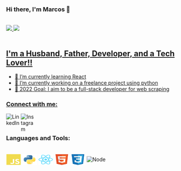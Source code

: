 ### Hi there, I'm Marcos  👋 

<br/>
<div align="left">
  <a href="https://github.com/camargosproj">
  <img height="180em" src="https://github-readme-stats.vercel.app/api?username=camargosproj&show_icons=true&theme=dark&include_all_commits=true&count_private=true"/>
  <img height="180em" src="https://github-readme-stats.vercel.app/api/top-langs/?username=camargosproj&layout=compact&langs_count=8&theme=dark"/>
</div>
<br/>


## I'm a Husband, Father, Developer, and a Tech Lover!!

- 🌱 I’m currently learning React
- 🌱 I’m currently working on a freelance project using python
- 🥅 2022 Goal: I aim to be a full-stack developer for web scraping

### Connect with me:

[<img align="left" alt="LinkedIn" width="40px" src="https://cdn.icon-icons.com/icons2/805/PNG/512/linkedin_icon-icons.com_65929.png" />][linkedin]
[<img align="left" alt="Instagram" width="40px" src="https://cdn.icon-icons.com/icons2/1211/PNG/512/1491580635-yumminkysocialmedia26_83102.png" />][instagram]

<br />
<br />

### Languages and Tools:

<div style="display: inline_block"><br>
  <img align="center" alt="Js" height="30" width="40" src="https://raw.githubusercontent.com/devicons/devicon/master/icons/javascript/javascript-plain.svg">
  <img align="center" alt="Python" height="30" width="40" src="https://raw.githubusercontent.com/devicons/devicon/master/icons/python/python-original.svg">
  <img align="center" alt="React" height="30" width="40" src="https://raw.githubusercontent.com/devicons/devicon/master/icons/react/react-original.svg">
  <img align="center" alt="HTML" height="30" width="40" src="https://raw.githubusercontent.com/devicons/devicon/master/icons/html5/html5-original.svg">
  <img align="center" alt="CSS" height="30" width="40" src="https://raw.githubusercontent.com/devicons/devicon/master/icons/css3/css3-original.svg">
  <img align="center" alt="Node" width="40" src="https://icons-for-free.com/iconfiles/png/512/install+javascript+js+node+npm+tools+icon-1320165731324625592.png">
</div>
<br />
<br />




[instagram]: https://www.instagram.com/camargopy/
[linkedin]: https://www.linkedin.com/in/marcos-camargo-4b0671b2/

